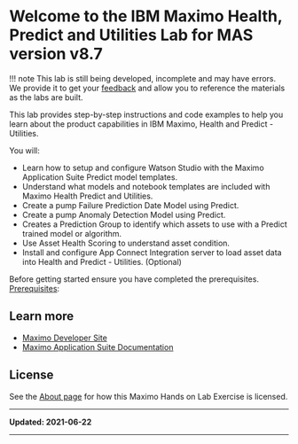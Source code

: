 # Welcome to the IBM Maximo Health, Predict and Utilities Lab for MAS version v8.7

!!! note
    This lab is still being developed, incomplete and may have errors.  We provide it to get your [feedback](https://github.com/IBM/monitor-hands-on-lab/issues/new) and allow you to reference the materials as the labs are built.

This lab provides step-by-step instructions and code examples to help you learn about the product capabilities in IBM Maximo, Health and Predict - Utilities.  

You will:

- Learn how to setup and configure Watson Studio with the Maximo Application Suite Predict model templates. 
- Understand what models and notebook templates are included with Maximo Health Predict and Utilities. 
- Create a pump Failure Prediction Date Model using Predict.
- Create a pump Anomaly Detection Model using Predict.
- Creates a Prediction Group to identify which assets to use with a Predict trained model or algorithm.
- Use Asset Health Scoring to understand asset condition.
- Install and configure App Connect Integration server to load asset data into Health and Predict - Utilities. (Optional)

Before getting started ensure you have completed the prerequisites. [Prerequisites](prereqs.md):

## Learn more

- [Maximo Developer Site](https://developer.ibm.com/components/maximo/)
- [Maximo Application Suite Documentation](https://www.ibm.com/docs/en/mas)

## License

See the [About page](about.md) for how this Maximo Hands on Lab Exercise is licensed.

---

**Updated: 2021-06-22**

---
